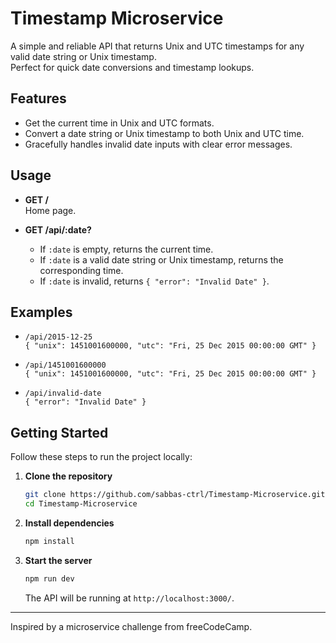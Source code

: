 # Timestamp Microservice

A simple and reliable API that returns Unix and UTC timestamps for any valid date string or Unix timestamp.  
Perfect for quick date conversions and timestamp lookups.

## Features

- Get the current time in Unix and UTC formats.
- Convert a date string or Unix timestamp to both Unix and UTC time.
- Gracefully handles invalid date inputs with clear error messages.

## Usage

- **GET /**  
  Home page.

- **GET /api/:date?**  
  - If `:date` is empty, returns the current time.  
  - If `:date` is a valid date string or Unix timestamp, returns the corresponding time.  
  - If `:date` is invalid, returns `{ "error": "Invalid Date" }`.

## Examples

- `/api/2015-12-25`  
  `{ "unix": 1451001600000, "utc": "Fri, 25 Dec 2015 00:00:00 GMT" }`

- `/api/1451001600000`  
  `{ "unix": 1451001600000, "utc": "Fri, 25 Dec 2015 00:00:00 GMT" }`

- `/api/invalid-date`  
  `{ "error": "Invalid Date" }`

## Getting Started

Follow these steps to run the project locally:

1. **Clone the repository**
   ```sh
   git clone https://github.com/sabbas-ctrl/Timestamp-Microservice.git
   cd Timestamp-Microservice
   ```

2. **Install dependencies**
   ```sh
   npm install
   ```

3. **Start the server**
   ```sh
   npm run dev
   ```
   The API will be running at `http://localhost:3000/`.

---

Inspired by a microservice challenge from freeCodeCamp.
